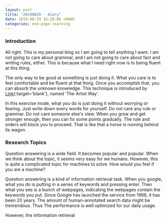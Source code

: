 ```yaml
---
layout: post
title: "20190829 - diary"
date: 2019-08-29 16:28:00 +0800
categories: one-page-learning
---
```

<!---
![alt](/img/figures/ml/drawing/estimation_and_prediction.png)
-->
### Introduction
All right. This is my personal blog so I am going to tell anything I want. I am not going to care about grammar, and I am not going to care about fact and writing rules, either. This is because what I need right now is to being fluent at this thing.

The only way to be good at something is just doing it. What you care is to feel comfortable and be fluent at that thing. Once you accomplish that, you can absorb the unknown knowledge. This technique is introduced by [Link](https://www.amazon.com/Artists-Way-25th-Anniversary/dp/0143129252/ref=sr_1_1?keywords=artist+way&qid=1567092877&s=gateway&sr=8-1){:target='blank'}, named 'The Artist Way'.

In this exercise mode, what you do is just doing it without worrying or fearing. Just write down every words for yourself. Do not care any rule or grammar. Do not care someone else's view. When you grow and get stronger enough, then you can fix some points gradually. The rule and orders will block you to proceed. That is like that a horse is running behind its wagon.

### Research Topics
Question answering is a wide field. It becomes popular and popular. When we think about the topic, it seems very easy for we humans. However, this is quite a complicated topic for machines to solve. How would you feel if you are a machine?

Question answering is a kind of information retrieval task. When you google, what you do is putting in a series of keywords and pressing enter. Then what you see is a bunch of webpages, indicating the webpages contain the keywords you put. Since Google has launched the service from 1998, it has been 20 years. The amount of human-annotated search data might be tremendous. Thus The performance is well optimized for our daily usage.

However, the information retrieval 
